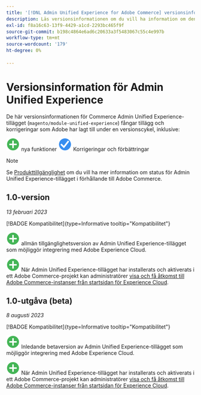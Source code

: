 ```yaml
---
title: '[!DNL Admin Unified Experience for Adobe Commerce] versionsinformation'
description: Läs versionsinformationen om du vill ha information om den senaste versionen av tillägget  [!DNL Admin Unified Experience] för Commerce.
exl-id: f8a16c63-13f9-4429-a1cd-2293bc465f9f
source-git-commit: b198c4864e6ad6c20633a3f5483067c55c4e997b
workflow-type: tm+mt
source-wordcount: '179'
ht-degree: 0%

---
```


# Versionsinformation för Admin Unified Experience

De här versionsinformationen för Commerce Admin Unified Experience-tillägget (`magento/module-unified-experience`) fångar tillägg och korrigeringar som Adobe har lagt till under en versionscykel, inklusive:

![Nya](../assets/new.svg) nya funktioner
![ Åtgärdat problem ](../assets/fix.svg) Korrigeringar och förbättringar


>[!NOTE]
>
>Se [Produkttillgänglighet](https://experienceleague.adobe.com/docs/commerce-operations/release/product-availability.html?lang=sv-SE) om du vill ha mer information om status för Admin Unified Experience-tillägget i förhållande till Adobe Commerce.

## 1.0-version

*13 februari 2023*

[!BADGE Kompatibilitet]{type=Informative tooltip="Kompatibilitet"}

![Ny](../assets/new.svg) allmän tillgänglighetsversion av Admin Unified Experience-tillägget som möjliggör integrering med Adobe Experience Cloud.

![Nytt](../assets/new.svg) När Admin Unified Experience-tillägget har installerats och aktiverats i ett Adobe Commerce-projekt kan administratörer [visa och få åtkomst till Adobe Commerce-instanser från startsidan för Experience Cloud](admin-unified-experience-integration-overview.md).


## 1.0-utgåva (beta)

*8 augusti 2023*

[!BADGE Kompatibilitet]{type=Informative tooltip="Kompatibilitet"}

![Nytt](../assets/new.svg) Inledande betaversion av Admin Unified Experience-tillägget som möjliggör integrering med Adobe Experience Cloud.

![Nytt](../assets/new.svg) När Admin Unified Experience-tillägget har installerats och aktiverats i ett Adobe Commerce-projekt kan administratörer [visa och få åtkomst till Adobe Commerce-instanser från startsidan för Experience Cloud](admin-unified-experience-integration-overview.md).
